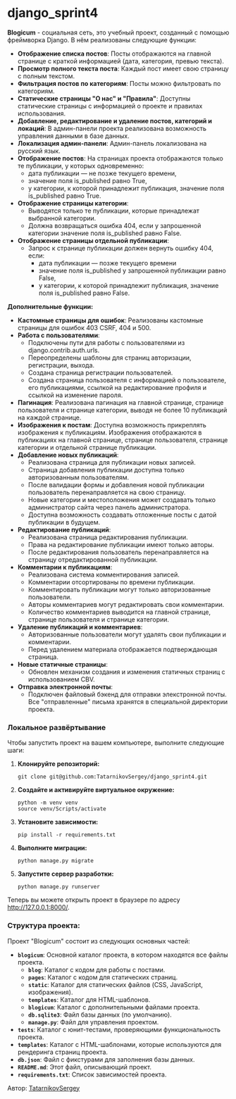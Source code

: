 # django_sprint4

**Blogicum** - социальная сеть, это учебный проект, созданный с помощью фреймворка Django. В нём реализованы следующие функции:

* **Отображение списка постов**: Посты отображаются на главной странице с краткой информацией (дата, категория, превью текста).
* **Просмотр полного текста поста**: Каждый пост имеет свою страницу с полным текстом.
* **Фильтрация постов по категориям**: Посты можно фильтровать по категориям.
* **Статические страницы "О нас" и "Правила"**: Доступны статические страницы с информацией о проекте и правилах использования.
* **Добавление, редактирование и удаление постов, категорий и локаций**:  В админ-панели проекта реализована возможность управления данными в базе данных. 
* **Локализация админ-панели**:  Админ-панель локализована на русский язык.
* **Отображение постов**: На страницах проекта отображаются только те публикации, у которых одновременно:
    * дата публикации — не позже текущего времени,
    * значение поля is_published равно True,
    * у категории, к которой принадлежит публикация, значение поля is_published равно True.
* **Отображение страницы категории**: 
    * Выводятся только те публикации, которые принадлежат выбранной категории.
    *  Должна возвращаться ошибка 404, если у запрошенной категории значение поля is_published равно False.
* **Отображение страницы отдельной публикации**: 
    *  Запрос к странице публикации должен вернуть ошибку 404, если: 
        * дата публикации — позже текущего времени
        * значение поля is_published у запрошенной публикации равно False,
        * у категории, к которой принадлежит публикация, значение поля is_published равно False.

**Дополнительные функции:**

* **Кастомные страницы для ошибок**:  Реализованы кастомные страницы для ошибок 403 CSRF, 404 и 500.
* **Работа с пользователями**:  
    * Подключены пути для работы с пользователями из django.contrib.auth.urls.
    * Переопределены шаблоны для страниц авторизации, регистрации, выхода.
    * Создана страница регистрации пользователей.
    * Создана страница пользователя с информацией о пользователе, его публикациями, ссылкой на редактирование профиля и ссылкой на изменение пароля.
* **Пагинация**:  Реализована пагинация на главной странице, странице пользователя и странице категории, выводя не более 10 публикаций на каждой странице.
* **Изображения к постам**:  Доступна возможность прикреплять изображения к публикациям. Изображения отображаются в публикациях на главной странице, странице пользователя, странице категории и отдельной странице публикации.
* **Добавление новых публикаций**:  
    * Реализована страница для публикации новых записей.
    * Страница добавления публикации доступна только авторизованным пользователям.
    * После валидации формы и добавления новой публикации пользователь перенаправляется на свою страницу.
    * Новые категории и местоположения может создавать только администратор сайта через панель администратора.
    * Доступна возможность создавать отложенные посты с датой публикации в будущем.
* **Редактирование публикаций**: 
    * Реализована страница редактирования публикации.
    * Права на редактирование публикации имеют только авторы.
    * После редактирования пользователь перенаправляется на страницу отредактированной публикации.
* **Комментарии к публикациям**:  
    * Реализована система комментирования записей.
    * Комментарии отсортированы по времени публикации.
    * Комментировать публикации могут только авторизованные пользователи.
    * Авторы комментариев могут редактировать свои комментарии.
    * Количество комментариев выводится на главной странице, странице пользователя и странице категории.
* **Удаление публикаций и комментариев**:  
    * Авторизованные пользователи могут удалять свои публикации и комментарии.
    * Перед удалением материала отображается подтверждающая страница.
* **Новые статичные страницы**:  
    * Обновлен механизм создания и изменения статичных страниц с использованием CBV.
* **Отправка электронной почты**:  
    * Подключен файловый бэкенд для отправки элекстронной почты. Все "отправленные" письма хранятся в специальной директории проекта.

###  Локальное развёртывание

Чтобы запустить проект на вашем компьютере, выполните следующие шаги:

1. **Клонируйте репозиторий:**
   ```
   git clone git@github.com:TatarnikovSergey/django_sprint4.git   
   ```
2. **Создайте и активируйте виртуальное окружение:**
   ```
   python -m venv venv
   source venv/Scripts/activate 
   ```
3. **Установите зависимости:**
   ```
   pip install -r requirements.txt
   ```
4. **Выполните миграции:**
   ```
   python manage.py migrate
   ```
5. **Запустите сервер разработки:**
   ```
   python manage.py runserver
   ```

Теперь вы можете открыть проект в браузере по адресу http://127.0.0.1:8000/.

### **Структура проекта:**

Проект "Blogicum" состоит из следующих основных частей:

* **`blogicum`**: Основной каталог проекта, в котором находятся все файлы проекта.
    * **`blog`**: Каталог с кодом для работы с постами.
    * **`pages`**: Каталог с кодом для статических страниц.
    * **`static`**: Каталог для статических файлов (CSS, JavaScript, изображения).
    * **`templates`**: Каталог для HTML-шаблонов.
    * **`blogicum`**: Каталог с дополнительными файлами проекта.
    * **`db.sqlite3`**: Файл базы данных (по умолчанию).
    * **`manage.py`**:  Файл для управления проектом.
* **`tests`**:  Каталог с юнит-тестами, проверяющими функциональность проекта.
* **`templates`**:  Каталог с HTML-шаблонами, которые используются для рендеринга страниц проекта. 
* **`db.json`**: Файл с фикстурами для заполнения базы данных.
* **`README.md`**:  Этот файл, описывающий проект.
* **`requirements.txt`**:  Список зависимостей проекта.

Автор: [TatarnikovSergey](https://github.com/TatarnikovSergey)
